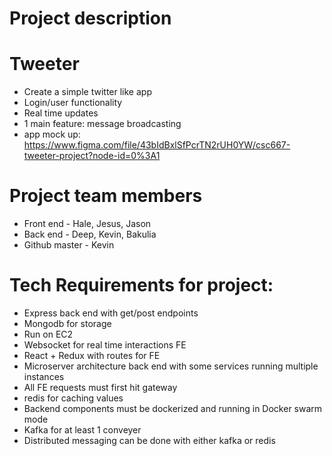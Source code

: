 # Project description
# Tweeter
- Create a simple twitter like app 
- Login/user functionality
- Real time updates
- 1 main feature: message broadcasting
- app mock up: https://www.figma.com/file/43bIdBxlSfPcrTN2rUH0YW/csc667-tweeter-project?node-id=0%3A1


# Project team members
- Front end - Hale, Jesus, Jason
- Back end - Deep, Kevin, Bakulia
- Github master - Kevin

# Tech Requirements for project:
- Express back end with get/post endpoints
- Mongodb for storage
- Run on EC2
- Websocket for real time interactions FE
- React + Redux with routes for FE
- Microserver architecture back end with some services running multiple instances
- All FE requests must first hit gateway
- redis for caching values
- Backend components must be dockerized and running in Docker swarm mode
- Kafka for at least 1 conveyer
- Distributed messaging can be done with either kafka or redis



